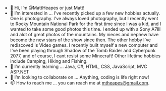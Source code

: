 - 👋 Hi, I’m @MattHeapes or just Matt! 
- 👀 I’m interested in ... I've recently picked up a few new hobbies actually. One is photography. I've always loved photography, but I recently went to Rocky Mountain National Park for the first time since I was a kid, and I wanted to take some good photos this time. I ended up with a Sony A7III and alot of great photos of the mountains.  My nieces and nephew have become the new stars of the show since then. The other hobby I've rediscoved is Video games. I recently built myself a new computer and I've been playing through Shadow of the Tomb Raider and Cyberpunk 2077, and of course, I cant resist some Minecraft! Other lifetime hobbies include Camping, Hiking and Fishing.
- 🌱 I’m currently learning ... Java, C#, HTML, CSS, JavaScript, MVC ASP.NET
- 💞️ I’m looking to collaborate on ... Anything, coding is life right now! 
- 📫 How to reach me ... you can reach me at mtheapes@gmail.com.

<!---
MattHeapes/MattHeapes is a ✨ special ✨ repository because its `README.md` (this file) appears on your GitHub profile.
You can click the Preview link to take a look at your changes.
--->
